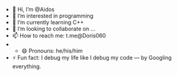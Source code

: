 - 👋 Hi, I’m @Aidos
- 👀 I’m interested in programming 
- 🌱 I’m currently learning C++
- 💞️ I’m looking to collaborate on ...
- 📫 How to reach me: t.me@Doris060 
- - 😄 Pronouns: he/his/him
- ⚡ Fun fact: I debug my life like I debug my code — by Googling everything.

<!---
0ra1bek/0ra1bek is a ✨ special ✨ repository because its `README.md` (this file) appears on your GitHub profile.
You can click the Preview link to take a look at your changes.
--->

